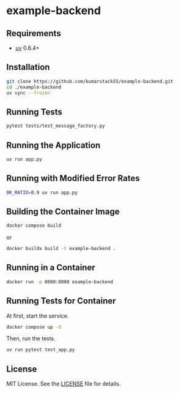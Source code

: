 # example-backend

## Requirements

- [uv](https://github.com/astral-sh/uv) 0.6.4+

## Installation

```bash
git clone https://github.com/kumarstack55/example-backend.git
cd ./example-backend
uv sync --frozen
```

## Running Tests

```bash
pytest tests/test_message_factory.py
```

## Running the Application

```bash
uv run app.py
```

## Running with Modified Error Rates

```bash
OK_RATIO=0.9 uv run app.py
```

## Building the Container Image

```bash
docker compose build
```

or

```bash
docker buildx build -t example-backend .
```

## Running in a Container

```bash
docker run -p 8080:8080 example-backend
```

## Running Tests for Container

At first, start the service.

```bash
docker compose up -d
```

Then, run the tests.

```bash
uv run pytest test_app.py
```

## License

MIT License.
See the [LICENSE](LICENSE) file for details.